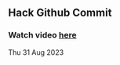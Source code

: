 
 ## Hack Github Commit 
 ### Watch video <a href="https://www.youtube.com">here</a> 
 Thu 31 Aug 2023 
